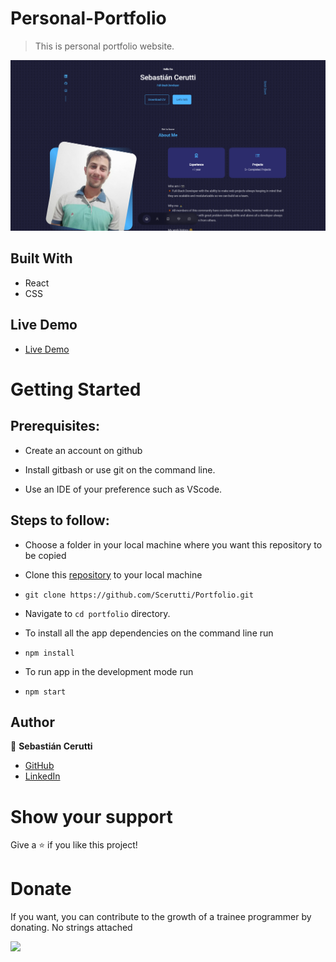 # Personal-Portfolio
> This is personal portfolio website.

![Portfolio](./src/assets/port.png)

## Built With

- React
- CSS

## Live Demo

- [Live Demo](https://sebastiancerutti.tech)


# Getting Started
## Prerequisites:


- Create an account on github

- Install gitbash or use git on the command line.

- Use an IDE of your preference such as VScode.

## Steps to follow:

- Choose a folder in your local machine where you want this repository to be copied

- Clone this [repository](https://github.com/Scerutti/Portfolio.git) to your local machine 
- ```
  git clone https://github.com/Scerutti/Portfolio.git
  ```

- Navigate to `cd portfolio` directory.

- To install all the app dependencies on the command line run
- ```
  npm install
  ``` 
- To run app in the development mode run 
- ```
  npm start
  ```


## Author

👨  **Sebastián Cerutti**

- [GitHub](https://github.com/Scerutti)
- [LinkedIn](https://www.linkedin.com/in/cerutti-sebastiáng/)

# Show your support
Give a ⭐ if you like this project!

# Donate
If you want, you can contribute to the growth of a trainee programmer by donating. No strings attached

<a href="https://paypal.me/scrutti?country.x=AR&locale.x=es_XC" target="_blank"><img src="https://img.shields.io/badge/Donate-PayPal-ff3f59.svg"/></a>
